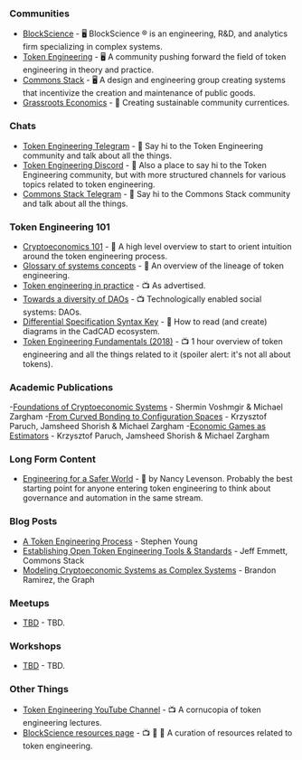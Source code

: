 ### Communities
- [BlockScience](https://block.science/) - 🖥️ BlockScience ® is an engineering, R&D, and analytics firm specializing in complex systems. 
- [Token Engineering](tokens.engineering) - 🖥️ A community pushing forward the field of token engineering in theory and practice.
- [Commons Stack](https://commonsstack.org/) - 🖥️ A design and engineering group creating systems that incentivize the creation and maintenance of public goods.
- [Grassroots Economics](https://www.grassrootseconomics.org/) - 🌱 Creating sustainable community currentices.

### Chats
- [Token Engineering Telegram](https://t.me/TokenEngineering) -  💬 Say hi to the Token Engineering community and talk about all the things.
- [Token Engineering Discord](https://discord.gg/gHvksh8) -  💬 Also a place to say hi to the Token Engineering community, but with more structured channels for various topics related to token engineering.
- [Commons Stack Telegram](https://t.me/commonsstack) - 💬 Say hi to the Commons Stack community and talk about all the things.

### Token Engineering 101
- [Cryptoeconomics 101](https://aracred.github.io/website/blog/Cryptoeconomics%20101) - 📄 A high level overview to start to orient intuition around the token engineering process.
- [Glossary of systems concepts](https://community.cadcad.org/t/working-glossary-of-systems-concepts/17) - 📄 An overview of the lineage of token engineering. 
- [Token engineering in practice](https://youtu.be/xRqXAlpWl0Y) - 📺 As advertised.
- [Towards a diversity of DAOs](https://www.youtube.com/watch?v=75769EjciVk) - 📺 Technologically enabled social systems: DAOs.
- [Differential Specification Syntax Key](https://community.cadcad.org/t/differential-specification-syntax-key/31) - 📄 How to read (and create) diagrams in the CadCAD ecosystem.
- [Token Engineering Fundamentals (2018)](https://www.youtube.com/watch?v=DsRG9uZmME8) - 📺 1 hour overview of token engineering and all the things related to it (spoiler alert: it's not all about tokens).

### Academic Publications
-[Foundations of Cryptoeconomic Systems](https://epub.wu.ac.at/7309/8/Foundations%20of%20Cryptoeconomic%20Systems.pdf) - Shermin Voshmgir & Michael Zargham
-[From Curved Bonding to Configuration Spaces](https://epub.wu.ac.at/7381/1/zargham_shorish_paruch.pdf) - Krzysztof Paruch, Jamsheed Shorish & Michael Zargham
-[Economic Games as Estimators](https://epub.wu.ac.at/7433/1/zargham_paruch_shorish.pdf) - Krzysztof Paruch, Jamsheed Shorish & Michael Zargham

### Long Form Content
- [Engineering for a Safer World](http://sunnyday.mit.edu/safer-world.pdf) - 📕 by Nancy Levenson. Probably the best starting point for anyone entering token engineering to think about governance and automation in the same stream.

### Blog Posts
- [A Token Engineering Process](https://medium.com/@stephen_yo/a-token-engineering-process-16687f3b9a74) - Stephen Young
- [Establishing Open Token Engineering Tools & Standards](https://medium.com/commonsstack/establishing-open-token-engineering-tools-standards-9584b40dfe30) - Jeff Emmett, Commons Stack
- [Modeling Cryptoeconomic Systems as Complex Systems](https://thegraph.com/blog/modeling-cryptoeconomic-protocols-as-complex-systems-part-1) - Brandon Ramirez, the Graph


### Meetups
- [TBD](TBD) - TBD.

### Workshops
- [TBD](TBD) - TBD.

### Other Things
- [Token Engineering YouTube Channel](https://www.youtube.com/channel/UCDmzlpzOlaTALYV0hAwT0Tg) - 📺 A cornucopia of token engineering lectures. 
- [BlockScience resources page](https://block.science/resources/) - 📺 📄 📕 A curation of resources related to token engineering.
